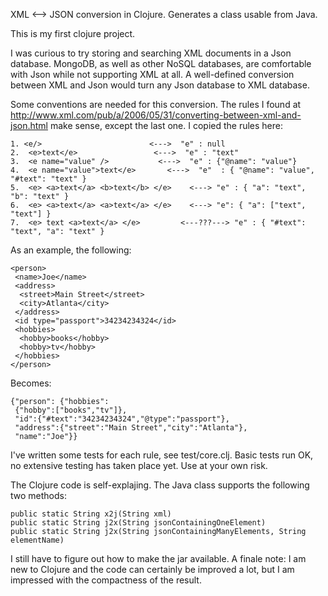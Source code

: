 XML <--> JSON conversion in Clojure. Generates a class usable from Java.

This is my first clojure project.

I was curious to try storing and searching XML documents in  a Json database. 
MongoDB, as well as other NoSQL databases, are comfortable with Json while not supporting XML at all. 
A well-defined conversion 
between XML and Json would turn any Json database to XML database.

Some conventions are needed for this conversion. The rules I found at 
http://www.xml.com/pub/a/2006/05/31/converting-between-xml-and-json.html 
make sense, except the last one. I copied the rules here:
 
    1. <e/>                        <--->  "e" : null
    2.	<e>text</e>	                <--->  "e" : "text"	
    3.	<e name="value" />	         <--->  "e" : {"@name": "value"}
    4.	<e name="value">text</e>	   <--->  "e"  : { "@name": "value", "#text": "text" }	
    5.	<e> <a>text</a> <b>text</b> </e>	<---> "e" : { "a": "text", "b": "text" }	
    6.	<e> <a>text</a> <a>text</a> </e>	<---> "e": { "a": ["text", "text"] }	
    7.	<e> text <a>text</a> </e>	      <---???---> "e" : { "#text": "text", "a": "text" }

As an example, the following:

    <person>
     <name>Joe</name>
     <address>
      <street>Main Street</street>
      <city>Atlanta</city>
     </address>
     <id type="passport">34234234324</id>
     <hobbies>
      <hobby>books</hobby>
      <hobby>tv</hobby>
     </hobbies>
    </person>
    
Becomes:

    {"person": {"hobbies":
     {"hobby":["books","tv"]},
     "id":{"#text":"34234234324","@type":"passport"},
     "address":{"street":"Main Street","city":"Atlanta"},
     "name":"Joe"}}


I've written some tests for each rule, see test/core.clj. Basic tests run OK, no extensive testing has taken place yet. Use at your own risk.

The Clojure code is self-explajing. The Java class supports the following two methods:
  
    public static String x2j(String xml)
    public static String j2x(String jsonContainingOneElement)
    public static String j2x(String jsonContainingManyElements, String elementName)

I still have to figure out how to make the jar available.
A finale note: I am new to Clojure and the code can certainly be improved a lot, but I am impressed 
with the compactness of the result.

